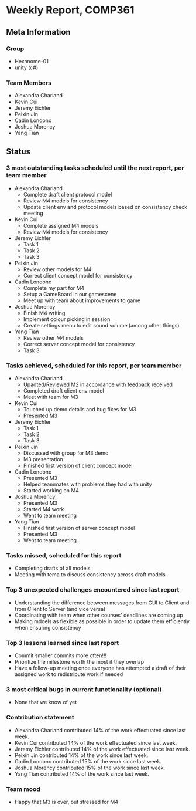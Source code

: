 # Weekly Report, COMP361

## Meta Information

### Group

 * Hexanome-01
 * unity (c#)

### Team Members

 * Alexandra Charland
 * Kevin Cui
 * Jeremy Eichler
 * Peixin Jin
 * Cadin Londono
 * Joshua Morency
 * Yang Tian

## Status

### 3 most outstanding tasks scheduled until the next report, per team member

 * Alexandra Charland
   * Complete draft client protocol model
   * Review M4 models for consistency
   * Update client env and protocol models based on consistency check meeting
 * Kevin Cui
   * Complete assigned M4 models
   * Review M4 models for consistency
 * Jeremy Eichler
   * Task 1
   * Task 2
   * Task 3
 * Peixin Jin
   * Review other models for M4
   * Correct client concept model for consistency
 * Cadin Londono
   * Complete my part for M4
   * Setup a GameBoard in our gamescene
   * Meet up with team about improvements to game
 * Joshua Morency
   * Finish M4 writing
   * Implement colour picking in session
   * Create settings menu to edit sound volume (among other things)
 * Yang Tian
   * Review other M4 models
   * Correct server concept model for consistency
   * Task 3

### Tasks achieved, scheduled for this report, per team member

 * Alexandra Charland
   * Upadted/Reviewed M2 in accordance with feedback received
   * Completed draft client env model
   * Meet with team for M3
 * Kevin Cui
   * Touched up demo details and bug fixes for M3
   * Presented M3
 * Jeremy Eichler
   * Task 1
   * Task 2
   * Task 3
 * Peixin Jin
   * Discussed with group for M3 demo
   * M3 presentation
   * Finished first version of client concept model
 * Cadin Londono
   * Presented M3
   * Helped teammates with problems they had with unity
   * Started working on M4
 * Joshua Morency
   * Presented M3
   * Started M4 work
   * Went to team meeting
 * Yang Tian
   * Finished first version of server concept model
   * Presented M3
   * Went to team meeting

### Tasks missed, scheduled for this report

 * Completing drafts of all models
 * Meeting with tema to discuss consistency across draft models

### Top 3 unexpected challenges encountered since last report

 * Understanding the difference between messages from GUI to Client and from Client to Server (and vice versa)
 * Coordinating with team when other courses' deadlines are coming up
 * Making mdoels as flexible as possible in order to update them efficiently when ensuring consistency

### Top 3 lessons learned since last report

 * Commit smaller commits more often!!!
 * Prioritize the milestone worth the most if they overlap
 * Have a follow-up meeting once everyone has attempted a draft of their assigned work to redistribute work if needed

### 3 most critical bugs in current functionality (optional)

 * None that we know of yet

### Contribution statement

 * Alexandra Charland contributed 14% of the work effectuated since last week.
 * Kevin Cui contributed 14% of the work effectuated since last week.
 * Jeremy Eichler contributed 14% of the work effectuated since last week.
 * Peixin Jin contributed 14% of the work since last week.
 * Cadin Londono contributed 15% of the work since last week.
 * Joshua Morency contributed 15% of the work since last week.
 * Yang Tian contributed 14% of the work since last week.

### Team mood

 * Happy that M3 is over, but stressed for M4
